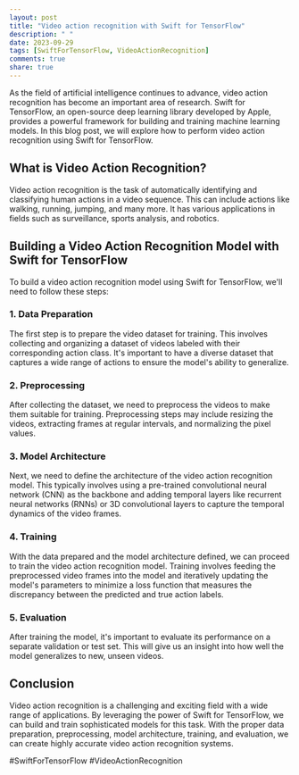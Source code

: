 ```yaml
---
layout: post
title: "Video action recognition with Swift for TensorFlow"
description: " "
date: 2023-09-29
tags: [SwiftForTensorFlow, VideoActionRecognition]
comments: true
share: true
---
```


As the field of artificial intelligence continues to advance, video action recognition has become an important area of research. Swift for TensorFlow, an open-source deep learning library developed by Apple, provides a powerful framework for building and training machine learning models. In this blog post, we will explore how to perform video action recognition using Swift for TensorFlow.

## What is Video Action Recognition?

Video action recognition is the task of automatically identifying and classifying human actions in a video sequence. This can include actions like walking, running, jumping, and many more. It has various applications in fields such as surveillance, sports analysis, and robotics.

## Building a Video Action Recognition Model with Swift for TensorFlow

To build a video action recognition model using Swift for TensorFlow, we'll need to follow these steps:

### 1. Data Preparation

The first step is to prepare the video dataset for training. This involves collecting and organizing a dataset of videos labeled with their corresponding action class. It's important to have a diverse dataset that captures a wide range of actions to ensure the model's ability to generalize.

### 2. Preprocessing

After collecting the dataset, we need to preprocess the videos to make them suitable for training. Preprocessing steps may include resizing the videos, extracting frames at regular intervals, and normalizing the pixel values.

### 3. Model Architecture

Next, we need to define the architecture of the video action recognition model. This typically involves using a pre-trained convolutional neural network (CNN) as the backbone and adding temporal layers like recurrent neural networks (RNNs) or 3D convolutional layers to capture the temporal dynamics of the video frames.

### 4. Training

With the data prepared and the model architecture defined, we can proceed to train the video action recognition model. Training involves feeding the preprocessed video frames into the model and iteratively updating the model's parameters to minimize a loss function that measures the discrepancy between the predicted and true action labels.

### 5. Evaluation

After training the model, it's important to evaluate its performance on a separate validation or test set. This will give us an insight into how well the model generalizes to new, unseen videos.

## Conclusion

Video action recognition is a challenging and exciting field with a wide range of applications. By leveraging the power of Swift for TensorFlow, we can build and train sophisticated models for this task. With the proper data preparation, preprocessing, model architecture, training, and evaluation, we can create highly accurate video action recognition systems.

#SwiftForTensorFlow #VideoActionRecognition